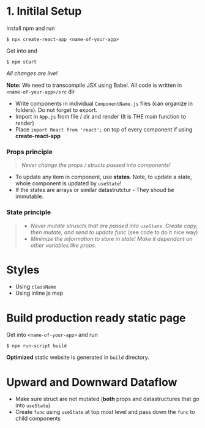 # 1. Initilal Setup

Install npm and run

```
$ npx create-react-app <name-of-your-app>
```

Get into <name-of-your-app> and 
```
$ npm start
```
*All changes are live!*

**Note:** We need to transcompile JSX using Babel. All code is written in `<name-of-your-app>/src` dir

- Write components in individual `ComponentName.js` files (can organize in folders). Do not forget to export.
- Import in `App.js` from file / dir and render (It is THE main function to render)
- Place `import React from 'react';` on top of every component if using **create-react-app**

### Props principle

> *Never change the props / structs passed into components!*

- To update any item in component, use **states**. Note, to update a state, whole component is updated by `useState`!
- If the states are arrays or similar datastrutctur - They shoud be immutable.

### State principle

> - *Never mutate struscts that are passed into `useState`. Create copy, then mutate, and send to update func* (see code to do it nice way)
> - *Minimize the information to store in state! Make it dependant on other variables like props.*


# Styles

- Using `className`
- Using inline js map

# Build production ready static page

Get into `<name-of-your-app>` and run

```
$ npm run-script build
```

**Optimized** static website is generated in `build` directory.

# Upward and Downward Dataflow

- Make sure struct are not mutated (**both** props and datastructures that go into `useState`)
- Create `func` using `useState` at top most level and pass down the `func` to child components